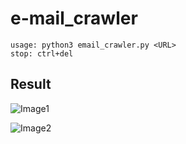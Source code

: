 # e-mail_crawler
    usage: python3 email_crawler.py <URL>  
    stop: ctrl+del


## Result
![Image1](https://lh4.googleusercontent.com/-Dklrm4n8_vo/V0gINslqoHI/AAAAAAAABsg/1s8PvhLA0LkwSsmfVI_Z3W7aqmWQ0Su2wCL0B/w975-h591-no/%25E6%2593%25B7%25E5%258F%2596.JPG)

![Image2](https://lh3.googleusercontent.com/-eKPCMwIOu2A/V0gJdi-TI8I/AAAAAAAABtI/3SV9DgD6I9EEgM6rbb1hM2GP7F-22c5nACL0B/w712-h621-no/%25E6%2593%25B7%25E5%258F%2596.JPG)
